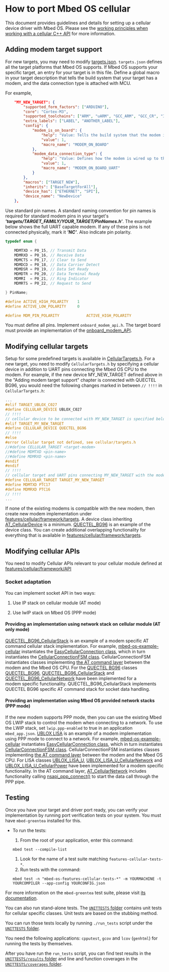 # How to port Mbed OS cellular

This document provides guidelines and details for setting up a cellular device driver with Mbed OS. Please see the [working principles when working with a cellular C++ API](https://os.mbed.com/docs/latest/reference/network-socket.html) for more information.

## Adding modem target support

For new targets, you may need to modify [targets.json](https://os.mbed.com/docs/v5.7/tools/adding-and-configuring-targets.html). `targets.json` defines all the target platforms that Mbed OS supports. If Mbed OS supports your specific target, an entry for your target is in this file. Define a global macro in your target description that tells the build system that your target has a modem, and the data connection type is attached with MCU.

For example,

```json
    "MY_NEW_TARGET": {
        "supported_form_factors": ["ARDUINO"],
        "core": "Cortex-M3",
        "supported_toolchains": ["ARM", "uARM", "GCC_ARM", "GCC_CR", "IAR"],
        "extra_labels": ["LABEL", "ANOTHER_LABEL"],
        "config": {
            "modem_is_on_board": {
                "help": "Value: Tells the build system that the modem is on-board as opposed to a plug-in shield/module.",
                "value": 1,
                "macro_name": "MODEM_ON_BOARD"
            },
            "modem_data_connection_type": {
                "help": "Value: Defines how the modem is wired up to the MCU, e.g., data connection can be a UART or USB and so forth.",
                "value": 1,
                "macro_name": "MODEM_ON_BOARD_UART"
            }
        },
        "macros": ["TARGET_NEW"],
        "inherits": ["BaseTargetForAll"],
        "device_has": ["ETHERNET", "SPI"],
        "device_name": "NewDevice"
    },
```

Use standard pin names. A standard naming convention for pin names is required for standard modem pins in your target's **_'targets/TARGET_FAMILY/YOUR_TARGET/PinNames.h'_**. The example below shows the full UART capable modem. If any of these pins is not connected physically, mark it **_'NC'_**. Also indicate pin polarity.

```C
typedef enum {

	MDMTXD = P0_15, // Transmit Data
	MDMRXD = P0_16, // Receive Data
	MDMCTS = P0_17, // Clear to Send
	MDMDCD = P0_18, // Data Carrier Detect
	MDMDSR = P0_19, // Data Set Ready
	MDMDTR = P0_20, // Data Terminal Ready
	MDMRI  = P0_21, // Ring Indicator
	MDMRTS = P0_22, // Request to Send

} PinName;

#define ACTIVE_HIGH_POLARITY    1
#define ACTIVE_LOW_POLARITY     0

#define MDM_PIN_POLARITY            ACTIVE_HIGH_POLARITY

```

You must define all pins. Implement `onboard_modem_api.h`. The target board must provide an implementation of the [onboard_modem_API](https://os-doc-builder.test.mbed.com/docs/development/mbed-os-api-doxy/onboard__modem__api_8h_source.html).

## Modifying cellular targets

Setup for some predefined targets is available in [CellularTargets.h](https://os-doc-builder.test.mbed.com/docs/development/mbed-os-api-doxy/_cellular_targets_8h_source.html). For a new target, you need to modify `CellularTargets.h` by specifying a cellular device in addition to UART pins connecting the Mbed OS CPU to the modem. For example, if the new device MY_NEW_TARGET defined above in the "Adding modem target support" chapter is connected with QUECTEL BG96, you would need the following changes marked in between `// !!!!` in `CellularTargets.h`:

```C
...
#elif TARGET_UBLOX_C027
#define CELLULAR_DEVICE UBLOX_C027
// !!!!
// cellular device to be connected with MY_NEW_TARGET is specified below:
#elif TARGET_MY_NEW_TARGET
#define CELLULAR_DEVICE QUECTEL_BG96
// !!!!
#else
#error Cellular target not defined, see cellular/targets.h
//#define CELLULAR_TARGET <target-modem>
//#define MDMTXD <pin-name>
//#define MDMRXD <pin-name>
#endif
#endif
// !!!!
// cellular target and UART pins connecting MY_NEW_TARGET with the modem are specified below:
#define CELLULAR_TARGET TARGET_MY_NEW_TARGET
#define MDMTXD PTC17
#define MDMRXD PTC16
// !!!!
...
```

If none of the existing modems is compatible with the new modem, then create new modem implementation under [features/cellular/framework/targets](https://github.com/ARMmbed/mbed-os/blob/master/features/cellular/framework/targets). A device class inheriting [AT_CellularDevice](https://os-doc-builder.test.mbed.com/docs/development/mbed-os-api-doxy/_a_t___cellular_device_8h_source.html) is a minimum. [QUECTEL_BG96](https://github.com/ARMmbed/mbed-os/blob/master/features/cellular/framework/targets/QUECTEL/BG96/QUECTEL_BG96.h) is an example of the device class. You can create additional overlapping functionality for everything that is available in [features/cellular/framework/targets](https://github.com/ARMmbed/mbed-os/blob/master/features/cellular/framework/targets).

## Modifying cellular APIs

You need to modify Cellular APIs relevant to your cellular module defined at [features/cellular/framework/API](https://github.com/ARMmbed/mbed-os/blob/master/features/cellular/framework/API)

### Socket adaptation

You can implement socket API in two ways:

1. Use IP stack on cellular module (AT mode)

2. Use lwIP stack on Mbed OS (PPP mode)

#### Providing an implementation using network stack on cellular module (AT only mode)

[QUECTEL_BG96_CellularStack](https://github.com/ARMmbed/mbed-os/blob/master/features/cellular/framework/targets/QUECTEL/BG96/QUECTEL_BG96_CellularStack.h) is an example of a modem specific AT command cellular stack implementation. For example, [mbed-os-example-cellular](https://os.mbed.com/teams/mbed-os-examples/code/mbed-os-example-cellular/) instantiates the [EasyCellularConnection class](https://os-doc-builder.test.mbed.com/docs/development/mbed-os-api-doxy/_easy_cellular_connection_8h_source.html), which in turn instantiates the [CellularConnectionFSM class](https://os-doc-builder.test.mbed.com/docs/development/mbed-os-api-doxy/_cellular_connection_f_s_m_8h_source.html). CellularConnectionFSM instantiates classes implementing [the AT command layer](https://os-doc-builder.test.mbed.com/docs/development/mbed-os-api-doxy/_a_t___cellular_device_8h_source.html) between the modem and the Mbed OS CPU. For the [QUECTEL BG96](https://github.com/ARMmbed/mbed-os/tree/master/features/cellular/framework/targets/QUECTEL/BG96) classes [QUECTEL_BG96](https://github.com/ARMmbed/mbed-os/blob/master/features/cellular/framework/targets/QUECTEL/BG96/QUECTEL_BG96.h), [QUECTEL_BG96_CellularStack](https://github.com/ARMmbed/mbed-os/blob/master/features/cellular/framework/targets/QUECTEL/BG96/QUECTEL_BG96_CellularStack.h) and [QUECTEL_BG96_CellularNetwork](https://github.com/ARMmbed/mbed-os/blob/master/features/cellular/framework/targets/QUECTEL/BG96/QUECTEL_BG96_CellularNetwork.h) have been implemented for a modem specific functionality. QUECTEL_BG96_CellularStack implements QUECTEL BG96 specific AT command stack for socket data handling.

#### Providing an implementation using Mbed OS provided network stacks (PPP mode)

If the new modem supports PPP mode, then you can use the existing Mbed OS LWIP stack to control the modem when connecting to a network. To use the LWIP stack, set `lwip.ppp-enabled` to true in an application `mbed_app.json`. [UBLOX LISA](https://github.com/ARMmbed/mbed-os/tree/master/features/cellular/framework/targets/UBLOX/LISA_U) is an example of a modem implementation using PPP mode to connect to a network. For example, [mbed-os-example-cellular](https://os.mbed.com/teams/mbed-os-examples/code/mbed-os-example-cellular/) instantiates [EasyCellularConnection class](https://os-doc-builder.test.mbed.com/docs/development/mbed-os-api-doxy/_easy_cellular_connection_8h_source.html), which in turn instantiates [CellularConnectionFSM class](https://os-doc-builder.test.mbed.com/docs/development/mbed-os-api-doxy/_cellular_connection_f_s_m_8h_source.html). CellularConnectionFSM instantiates classes implementing [the AT command layer](https://os-doc-builder.test.mbed.com/docs/development/mbed-os-api-doxy/_a_t___cellular_device_8h_source.html) between the modem and the Mbed OS CPU. For LISA classes [UBLOX_LISA_U](https://github.com/ARMmbed/mbed-os/blob/master/features/cellular/framework/targets/UBLOX/LISA_U/UBLOX_LISA_U.h), [UBLOX_LISA_U_CellularNetwork](https://github.com/ARMmbed/mbed-os/blob/master/features/cellular/framework/targets/UBLOX/LISA_U/UBLOX_LISA_U_CellularNetwork.h) and [UBLOX_LISA_U_CellularPower](https://github.com/ARMmbed/mbed-os/blob/master/features/cellular/framework/targets/UBLOX/LISA_U/UBLOX_LISA_U_CellularPower.h) have been implemented for a modem specific functionality. In the AT command layer, [AT_CellularNetwork](https://os-doc-builder.test.mbed.com/docs/development/mbed-os-api-doxy/_a_t___cellular_network_8h_source.html) includes functionality calling [nsapi_ppp_connect()](https://os-doc-builder.test.mbed.com/docs/development/mbed-os-api-doxy/netsocket_2nsapi__ppp_8h_source.html) to start the data call through the PPP pipe.

## Testing

Once you have your target and driver port ready, you can verify your implementation by running port verification tests on your system. You must have `mbed-greentea` installed for this.

-   To run the tests:
 	1.  From the root of your application, enter this command:

 	```
 	mbed test --compile-list
 	```

 	1.  Look for the name of a test suite matching `features-cellular-tests-*`.
 	1.  Run tests with the command:

 	```
 	mbed test -n "mbed-os-features-cellular-tests-*" -m YOURMACHINE -t YOURCOMPILER --app-config YOURCONFIG.json
 	```

For more information on the  `mbed-greentea` test suite, please visit [its documentation](https://os.mbed.com/docs/v5.7/tools/greentea.html).

You can also run stand-alone tests. The [`UNITTESTS` folder](https://github.com/ARMmbed/mbed-os/tree/master/features/cellular/UNITTESTS) contains unit tests for cellular specific classes. Unit tests are based on the stubbing method.

You can run those tests locally by running `./run_tests` script under the [`UNITTESTS` folder](https://github.com/ARMmbed/mbed-os/tree/master/features/cellular/UNITTESTS).

You need the following applications: `cpputest`, `gcov` and `lcov` (`genhtml`) for running the tests by themselves.

After you have run the `run_tests` script, you can find test results in the [`UNITTESTS/results` folder](https://github.com/ARMmbed/mbed-os/tree/master/features/cellular/UNITTESTS) and line and function coverages in the [`UNITTESTS/coverages` folder](https://github.com/ARMmbed/mbed-os/tree/master/features/cellular/UNITTESTS).
